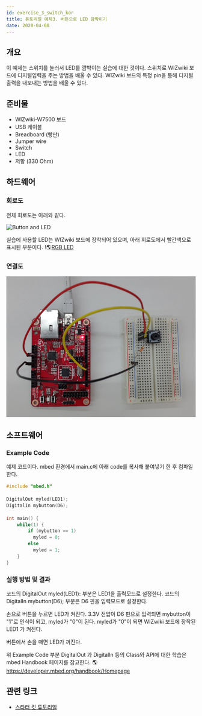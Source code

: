 ```yaml
---
id: exercise_3_switch_kor
title: 튜토리얼 예제3. 버튼으로 LED 깜박이기
date: 2020-04-08
---
```


## 개요

이 예제는 스위치를 눌러서 LED를 깜박이는 실습에 대한 것이다. 스위치로 WIZwiki 보드에 디지털입력을 주는 방법을 배울 수
있다. WIZwiki 보드의 특정 pin을 통해 디지털 출력을 내보내는 방법을 배울 수 있다.

## 준비물

  - WIZwiki-W7500 보드
  - USB 케이블
  - Breadboard (빵판)
  - Jumper wire
  - Switch
  - LED
  - 저항 (330 Ohm)

## 하드웨어

### 회로도

전체 회로도는 아래와 같다.

![Button and
LED](/img/products/wizwiki_mbed_kit/kit_en/button_led_scheme.png)

실습에 사용할 LED는 WIZwiki 보드에 장착되어 있으며, 아래 회로도에서 빨간색으로 표시된 부분이다. !🌎[RGB
LED](/img/products/wizwiki_mbed_kit/kit_en/3_board_led.png)

### 연결도

![](/img/products/wizwiki_mbed_kit/kit_en/3_board_all.png)

## 소프트웨어
### Example Code

예제 코드이다. mbed 환경에서 main.c에 아래 code를 복사해 붙여넣기 한 후 컴파일한다.

``` c
#include "mbed.h"

DigitalOut myled(LED1);
DigitalIn mybutton(D6);

int main() {
    while(1) {
        if (mybutton == 1)
          myled = 0;
        else
          myled = 1;
    }
}
```

### 실행 방법 및 결과

코드의 DigitalOut myled(LED1): 부분은 LED1을 출력모드로 설정한다. 코드의 DigitalIn
mybutton(D6); 부분은 D6 핀을 입력모드로 설정한다.

손으로 버튼을 누르면 LED가 켜진다. 3.3V 전압이 D6 핀으로 입력되면 mybutton이 "1"로 인식이 되고, myled가
"0"이 된다. myled가 "0"이 되면 WIZwiki 보드에 장착된 LED1 가 켜진다.

버튼에서 손을 떼면 LED가 꺼진다.

위 Example Code 부분 DigitalOut 과 DigitalIn 등의 Class와 API에 대한 학습은 mbed
Handbook 페이지를 참고한다. 🌎<https://developer.mbed.org/handbook/Homepage>

## 관련 링크

   * [스타터 킷 튜토리얼](tutorial_kor)
